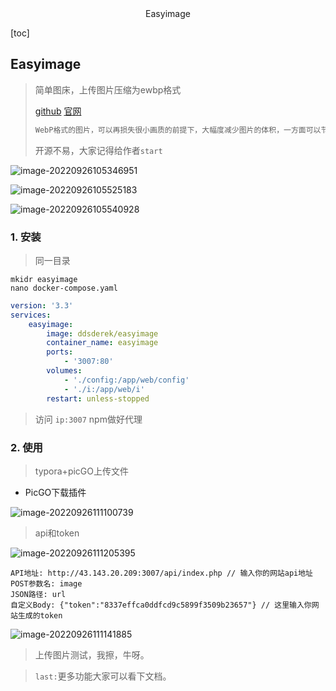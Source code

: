 <center>Easyimage</center>



[toc]



## Easyimage

>  简单图床，上传图片压缩为ewbp格式
>
>  [github](https://github.com/icret/EasyImages2.0) [官网](https://png.cm/)
>
>  ```tex
>  WebP格式的图片，可以再损失很小画质的前提下，大幅度减少图片的体积，一方面可以节省你服务器的储存
>  ```
>
>  开源不易，大家记得给作者`start`

![image-20220926105346951](https://lypro.gggggu.com/i/2022/09/26/6331143c8da02.png)

![image-20220926105525183](https://lypro.gggggu.com/i/2022/09/26/6331149e5a370.png)

![image-20220926105540928](https://lypro.gggggu.com/i/2022/09/26/633114ae1b379.png)



### 1. 安装

> 同一目录

```shell
mkidr easyimage 
nano docker-compose.yaml
```

```yaml
version: '3.3'
services:
    easyimage:
        image: ddsderek/easyimage
        container_name: easyimage
        ports:
            - '3007:80'
        volumes:
            - './config:/app/web/config'
            - './i:/app/web/i'
        restart: unless-stopped

```

> 访问 `ip:3007` npm做好代理



### 2. 使用

> typora+picGO上传文件

* PicGO下载插件

![image-20220926111100739](https://lypro.gggggu.com/i/2022/09/26/633118464c7fa.png)

> api和token

![image-20220926111205395](https://lypro.gggggu.com/i/2022/09/26/633118875fdb2.png)

```shell
API地址: http://43.143.20.209:3007/api/index.php // 输入你的网站api地址
POST参数名: image
JSON路径: url
自定义Body: {"token":"8337effca0ddfcd9c5899f3509b23657"} // 这里输入你网站生成的token

```

![image-20220926111141885](https://lypro.gggggu.com/i/2022/09/26/6331187038af2.png)

> 上传图片测试，我擦，牛呀。





> `last:`更多功能大家可以看下文档。







